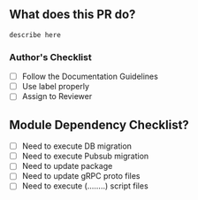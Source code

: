 ## What does this PR do?

`describe here`

### Author's Checklist

- [ ] Follow the Documentation Guidelines
- [ ] Use label properly
- [ ] Assign to Reviewer

## Module Dependency Checklist?

- [ ] Need to execute DB migration
- [ ] Need to execute Pubsub migration
- [ ] Need to update package
- [ ] Need to update gRPC proto files
- [ ] Need to execute (........) script files
